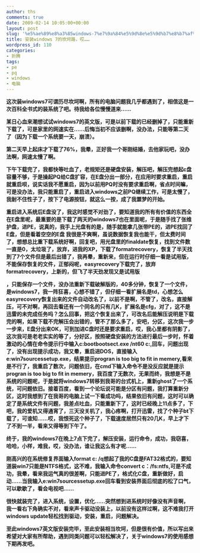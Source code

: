 ```yaml
---
author: ths
comments: true
date: 2009-02-14 10:05:00+00:00
layout: post
slug: '%e5%ae%89%e8%a3%85windows-7%e7%9a%84%e5%9d%8e%e5%9d%b7%e8%b7%af%ef%bc%8c%e5%93%8e'
title: 安装windows 7的坎坷路，哎……
wordpress_id: 110
categories:
- 折腾
tags:
- pe
- pq
- windows
- 电脑
---
```



**这次装windows7可谓历尽坎坷啊，所有的电脑问题我几乎都遇到了，相信这是一次百科全书式的装系统了吧。待我给各位慢慢道来……**






**某日心血来潮想试试windows7的英文版，可是以前下载的已经删掉了，只能重新下载了，可是家里的网速实在……后悔当初不应该删啊，没办法，只能等第二天了（因为下载一个系统要一天，崩溃）。**






**第二天早上起床才下载了76%，我晕，正好我一个哥刚结婚，去他家玩吧，没办法啊，网速太慢了啊。**






**下午下载完了，我都快等吐血了，老规矩还是硬盘安装，解压吧，解压完想起c盘容量不够，于是操起PQ给C盘扩容，在E盘分出一部分，在应用时要求重启，重启就重启呗，说实话我不愿重启，因为以前用PQ时没有要求重启啊，省点时间嘛，可是没办法，我只能重启了，重启进入windows之前PQ继续工作，可是太慢了，我耐不住性子了，按下了电源按钮，就这么一按，成了我噩梦的开始。**






**重启进入系统后E盘没了，我这时感觉不对劲了，要知道我的所有有价值的东西全在E盘里呢，最重要的是下载了两天的windows7也在里面呢，于是随手找了张维护盘，进PE，说真的，我手上光盘有的是，随手就能拿几张带PE的，进PE找回了E盘，但是看着空空的E盘
我很是不爽啊，虽说数据恢复我也能干，但太费时间了，想想总比重下载系统好啊，回复吧，用光盘里的finaldate恢复，找到文件数一直是0，太垃圾了，放弃，进我的XP，下载了formatrecovery，恢复了半天找到了7个文件但是最后出错了，我再晕，重新来，但在运行时仔细一看是试用版，不能保存恢复的文件，正郁闷呢，easyrecovery下载完了，放弃formatrecovery，上新的，但飞了半天劲发现又是试用版**






**，只能保存一个文件，没办法重新下载破解版的，40多分钟，恢复了一个文件，是windows7，我一阵狂喜，心想不错了，但仔细一看扩展名是td，心想怎么easyrecovery恢复出来的文件自动改名了，以前不是啊，不管了，改名，直接解压，可不对啊，再回去看还有一个同名的只有几K，扩展名是cfg，对了，这不是迅雷的未完成任务吗？怎么回事，把这个恢复出来了，可改名后能解压说明是下载完的啊，如果下载不完解压会出错的，管不了那么多了，安吧，分区，这次我一步一步来，E盘分出来OK，可到加进C盘时还是要求重启，哎，我心里都有阴影了，这次我可是老老实实的等了，分好区，按照硬盘安装的方法进行最后一步时，怀着激动的心情在命令提示行中输入c:bootbootsect.exe
/nt60
c:,回车，问题出现了，没有出现提示成功，我又晕，重启进DOS，直接输入e:win7sourcessetup.exe，结果提示progran
is too big to fit in
memery,看来是不行了，我重启了数次，问题依旧，在cmd下输入命令不是没反应就是提示progran is too big to
fit in
memery，我百度了无数次，无果而终，我想是不是系统的问题呢，于是就将windows7转移到我哥的台式机上，重新ghost了一个系统，可问题依旧。接着百度，看到一个论坛说可能是分区有问题，我打算重新分区，这时我想到了在我哥的电脑上试一下看成功吗，结果依旧有问题，这时可以确定了是系统文件有问题，我差点吐血，只能重新下了，这时已经晚上11点多了，下吧，我的爱机又得通宵了，三天没关机了，我心疼啊，打开迅雷，找了个种子bt下载了，可谁知……哎，我恨死这个种子了，下载速度居然只有20几K，早上才下了不到一半，看来又得等到下午了。**






**终于，我的windows7在晚上7点下完了，解压安装，运行命令，成功，我窃喜，哈哈，小样，难我，哎，没办法，谁让我这么有才呢……**





**刚高兴的在系统修复界面输入format c:
/q想起了我的C盘是FAT32格式的，要知道装win7只能是NTFS格式，这不难，我输入命令convert
c：/fs:ntfs,可是不成功，我晕，看来我运气真的很差啊，只能进PE了，格式化C盘，重新做好，启动……当我输入e:win7sourcessetup.exe回车看到安装界面后彻底的松了口气，可以歇歇了，看会电视吧……**






**很快就装完了，进入系统，设置，优化……突然想到进系统时好像没有声音啊，我一看右下角确实不对，看来声卡驱动没装上，以前没有这样过啊，这不难我打开windows
update轻松找到驱动，安装，重启，问题解决。**






**至此windows7英文版安装完毕，至此安装相当坎坷，但是很有价值，所以写出来希望对大家有所帮助，遇到同类问题可以轻松解决了，关于windows7的使用感想下期再发吧。**



